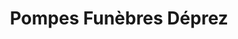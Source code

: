 ---
title: "Pompes Funèbres Déprez"
url: /ligny-en-barrois/pompes-funebres-deprez/
shop: Bestattungen
---